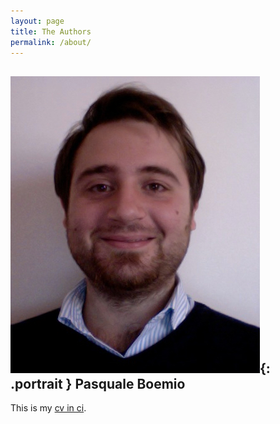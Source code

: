 ```yaml
---
layout: page
title: The Authors
permalink: /about/
---
```


## ![Pasquale Boemio](/asset/images/pasqualeboemio.jpg){: .portrait } Pasquale Boemio

This is my [cv in ci](https://raw.githubusercontent.com/helloIAmPau/curriculum-vitae/gh-pages/main.pdf).
